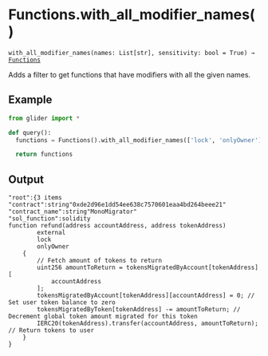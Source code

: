 # Functions.with\_all\_modifier\_names()

`with_all_modifier_names(names: List[str], sensitivity: bool = True) →` [`Functions`](./)

Adds a filter to get functions that have modifiers with all the given names.

## Example

```python
from glider import *

def query():
  functions = Functions().with_all_modifier_names(['lock', 'onlyOwner']).exec(1)

  return functions
```

## Output

```solidity
"root":{3 items
"contract":string"0xde2d96e1dd54ee638c7570601eaa4bd264beee21"
"contract_name":string"MonoMigrator"
"sol_function":solidity
function refund(address accountAddress, address tokenAddress)
        external
        lock
        onlyOwner
    {
        // Fetch amount of tokens to return
        uint256 amountToReturn = tokensMigratedByAccount[tokenAddress][
            accountAddress
        ];
        tokensMigratedByAccount[tokenAddress][accountAddress] = 0; // Set user token balance to zero
        tokensMigratedByToken[tokenAddress] -= amountToReturn; // Decrement global token amount migrated for this token
        IERC20(tokenAddress).transfer(accountAddress, amountToReturn); // Return tokens to user
    }
}
```

